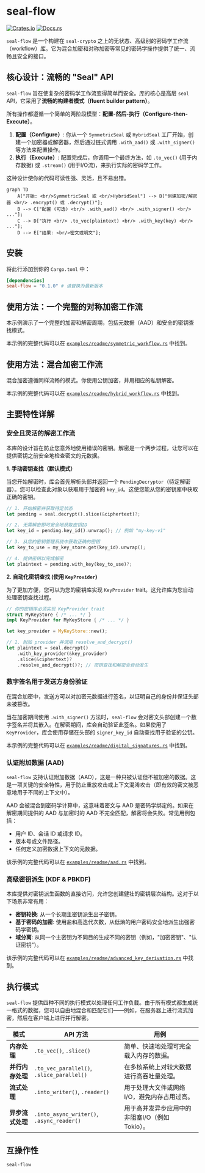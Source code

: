 # seal-flow

[![Crates.io](https://img.shields.io/crates/v/seal-flow.svg)](https://crates.io/crates/seal-flow)
[![Docs.rs](https://docs.rs/seal-flow/badge.svg)](https://docs.rs/seal-flow)

`seal-flow` 是一个构建在 `seal-crypto` 之上的无状态、高级别的密码学工作流（workflow）库。它为混合加密和对称加密等常见的密码学操作提供了统一、流畅且安全的接口。

## 核心设计：流畅的 "Seal" API

`seal-flow` 旨在使复杂的密码学工作流变得简单而安全。库的核心是高层 `seal` API，它采用了**流畅的构建者模式（fluent builder pattern）**。

所有操作都遵循一个简单的两阶段模型：**配置-然后-执行（Configure-then-Execute）**。

1.  **配置（Configure）**: 你从一个 `SymmetricSeal` 或 `HybridSeal` 工厂开始，创建一个加密器或解密器，然后通过链式调用 `.with_aad()` 或 `.with_signer()` 等方法来配置操作。
2.  **执行（Execute）**: 配置完成后，你调用一个最终方法，如 `.to_vec()` (用于内存数据) 或 `.stream()` (用于I/O流)，来执行实际的密码学工作。

这种设计使你的代码可读性强、灵活，且不易出错。

```mermaid
graph TD
    A["开始: <br/>SymmetricSeal 或 <br/>HybridSeal"] --> B["创建加密/解密器 <br/> .encrypt() 或 .decrypt()"];
    B --> C["配置 (可选) <br/> .with_aad() <br/> .with_signer() <br/> ..."];
    C --> D["执行 <br/> .to_vec(plaintext) <br/> .with_key(key) <br/> ..."];
    D --> E["结果: <br/>密文或明文"];
```

## 安装

将此行添加到你的 `Cargo.toml` 中：

```toml
[dependencies]
seal-flow = "0.1.0" # 请替换为最新版本
```

## 使用方法：一个完整的对称加密工作流

本示例演示了一个完整的加密和解密周期，包括元数据（AAD）和安全的密钥查找模式。

本示例的完整代码可以在 [`examples/readme/symmetric_workflow.rs`](./examples/readme/symmetric_workflow.rs) 中找到。

## 使用方法：混合加密工作流

混合加密遵循同样流畅的模式。你使用公钥加密，并用相应的私钥解密。

本示例的完整代码可以在 [`examples/readme/hybrid_workflow.rs`](./examples/readme/hybrid_workflow.rs) 中找到。

## 主要特性详解

### 安全且灵活的解密工作流

本库的设计旨在防止您意外地使用错误的密钥。解密是一个两步过程，让您可以在提供密钥之前安全地检查密文的元数据。

**1. 手动密钥查找（默认模式）**

当您开始解密时，库会首先解析头部并返回一个 `PendingDecryptor`（待定解密器）。您可以检查此对象以获取用于加密的 `key_id`。这使您能从您的密钥库中获取正确的密钥。

```rust
// 1. 开始解密并获取待定状态
let pending = seal.decrypt().slice(&ciphertext)?;

// 2. 无需解密即可安全地获取密钥ID
let key_id = pending.key_id().unwrap(); // 例如 "my-key-v1"

// 3. 从您的密钥管理系统中获取正确的密钥
let key_to_use = my_key_store.get(key_id).unwrap();

// 4. 提供密钥以完成解密
let plaintext = pending.with_key(key_to_use)?;
```

**2. 自动化密钥查找 (使用 `KeyProvider`)**

为了更加方便，您可以为您的密钥库实现 `KeyProvider` trait。这允许库为您自动处理密钥查找过程。

```rust
// 你的密钥库必须实现 KeyProvider trait
struct MyKeyStore { /* ... */ }
impl KeyProvider for MyKeyStore { /* ... */ }

let key_provider = MyKeyStore::new();

// 1. 附加 provider 并调用 resolve_and_decrypt()
let plaintext = seal.decrypt()
    .with_key_provider(&key_provider)
    .slice(&ciphertext)?
    .resolve_and_decrypt()?; // 密钥查找和解密会自动发生
```

### 数字签名用于发送方身份验证

在混合加密中，发送方可以对加密元数据进行签名，以证明自己的身份并保证头部未被篡改。

当在加密期间使用 `.with_signer()` 方法时，`seal-flow` 会对密文头部创建一个数字签名并将其嵌入。在解密期间，库会自动验证此签名。如果使用了 `KeyProvider`，库会使用存储在头部的 `signer_key_id` 自动查找用于验证的公钥。

本示例的完整代码可以在 [`examples/readme/digital_signatures.rs`](./examples/readme/digital_signatures.rs) 中找到。

### 认证附加数据 (AAD)

`seal-flow` 支持认证附加数据（AAD），这是一种只被认证但不被加密的数据。这是一项关键的安全特性，用于防止重放攻击或上下文混淆攻击（即有效的密文被恶意地用于不同的上下文中）。

AAD 会被混合到密码学计算中，这意味着密文与 AAD 是密码学绑定的。如果在解密期间提供的 AAD 与加密时的 AAD 不完全匹配，解密将会失败。常见用例包括：
-   用户 ID、会话 ID 或请求 ID。
-   版本号或文件路径。
-   任何定义加密数据上下文的元数据。

该示例的完整代码可以在 [`examples/readme/aad.rs`](./examples/readme/aad.rs) 中找到。

### 高级密钥派生 (KDF & PBKDF)

本库提供对密钥派生函数的直接访问，允许您创建健壮的密钥层次结构。这对于以下场景非常有用：
-   **密钥轮换**: 从一个长期主密钥派生出子密钥。
-   **基于密码的加密**: 使用盐和高迭代次数，从低熵的用户密码安全地派生出强密码学密钥。
-   **域分离**: 从同一个主密钥为不同目的生成不同的密钥（例如，"加密密钥"、"认证密钥"）。

该示例的完整代码可以在 [`examples/readme/advanced_key_derivation.rs`](./examples/readme/advanced_key_derivation.rs) 中找到。

## 执行模式

`seal-flow` 提供四种不同的执行模式以处理任何工作负载。由于所有模式都生成统一格式的数据，您可以自由地混合和匹配它们——例如，在服务器上进行流式加密，然后在客户端上进行并行解密。

| 模式       | API 方法                                        | 用例                                                           |
| ---------- | ------------------------------------------------- | -------------------------------------------------------------- |
| **内存处理** | `.to_vec()`, `.slice()`                           | 简单、快速地处理可完全载入内存的数据。                         |
| **并行内存处理** | `.to_vec_parallel()`, `.slice_parallel()`         | 在多核系统上对较大数据进行高吞吐量处理。                       |
| **流式处理** | `.into_writer()`, `.reader()`                     | 用于处理大文件或网络I/O，避免内存占用过高。                    |
| **异步流式处理** | `.into_async_writer()`, `.async_reader()`         | 用于高并发异步应用中的非阻塞I/O（例如 Tokio）。|

## 互操作性

`seal-flow`